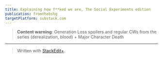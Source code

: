 ```yaml
---
title: Explaining how f**ked we are, The Social Experiments edition
publication: fromthebshq
targetPlatform: substack.com
---
```


> **Content warning**: Generation Loss spoilers and regular CWs from the series (derealization, blood) + Major Character Death

---
> Written with [StackEdit+](https://stackedit.net/).
<!--stackedit_data:
eyJwcm9wZXJ0aWVzIjoiZXh0ZW5zaW9uczpcbiAgcHJlc2V0Oi
BnZm1cbiAgZW1vamk6XG4gICAgc2hvcnRjdXRzOiB0cnVlXG4i
LCJoaXN0b3J5IjpbLTI1MTAwMTAzNiwxMjA1MTM3MDMxXX0=
-->